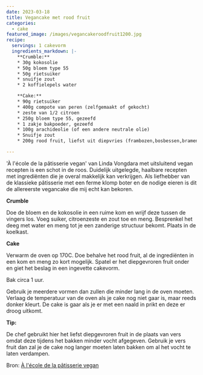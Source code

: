 ```yaml
---
date: 2023-03-18
title: Vegancake met rood fruit
categories:
  - cake
featured_image: /images/vegancakeroodfruit1200.jpg
recipe:
  servings: 1 cakevorm 
  ingredients_markdown: |-
    **Crumble:** 
    * 30g kokosolie
    * 50g bloem type 55
    * 50g rietsuiker
    * snuifje zout
    * 2 koffielepels water
    **Cake:**
    * 90g rietsuiker
    * 400g compote van peren (zelfgemaakt of gekocht)
    * zeste van 1/2 citroen
    * 250g bloem type 55, gezeefd
    * 1 zakje bakpoeder, gezeefd
    * 100g arachideolie (of een andere neutrale olie)
    * Snuifje zout
    * 200g rood fruit, liefst uit diepvries (frambozen,bosbessen,bramen,...)

---
```

'À l'école de la pâtisserie vegan' van Linda Vongdara met uitsluitend vegan recepten is een schot in de roos.
Duidelijk uitgelegde, haalbare recepten met ingrediënten die je overal makkelijk kan verkrijgen.
Als liefhebber van de klassieke pâtisserie met een ferme klomp boter en de nodige eieren is dit de allereerste vegancake die mij echt kan bekoren.

<!--more-->

**Crumble**

Doe de bloem en de kokosolie in een ruime kom en wrijf deze tussen de vingers los.
Voeg suiker, citroenzeste en zout toe en meng.
Besprenkel het deeg met water en meng tot je een zanderige structuur bekomt.
Plaats in de koelkast.

**Cake**

Verwarm de oven op 170C.
Doe behalve het rood fruit, al de ingrediënten in een kom en meng zo kort mogelijk.
Spatel er het diepgevroren fruit onder en giet het beslag in een ingevette cakevorm.

Bak circa 1 uur.

Gebruik je meerdere vormen dan zullen die minder lang in de oven moeten.
Verlaag de temperatuur van de oven als je cake nog niet gaar is, maar reeds donker kleurt.
De cake is gaar als je er met een naald in prikt en deze er droog uitkomt.

<b>Tip: </b>

De chef gebruikt hier het liefst diepgevroren fruit in de plaats van vers omdat deze tijdens het bakken minder vocht afgegeven.
Gebruik je vers fruit dan zal je de cake nog langer moeten laten bakken om al het vocht te laten verdampen.


Bron: [À l'école de la pâtisserie vegan](https://www.amazon.com.be/-/nl/Linda-Vongdara/dp/2263162550/ref=asc_df_2263162550/?tag=begogshpadd0d-21&linkCode=df0&hvadid=633052049663&hvpos=&hvnetw=g&hvrand=15979384580340943468&hvpone=&hvptwo=&hvqmt=&hvdev=c&hvdvcmdl=&hvlocint=&hvlocphy=1001273&hvtargid=pla-837041991049&psc=1&gclid=EAIaIQobChMI0aDYhonm_QIVxud3Ch0LXAazEAQYAiABEgKHR_D_BwE)
